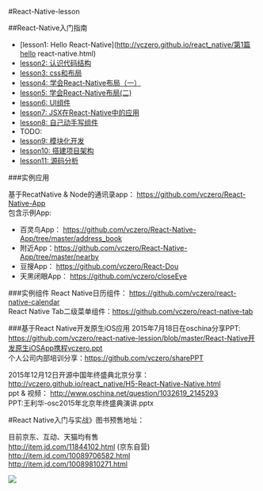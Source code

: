 #React-Native-lesson

##React-Native入门指南

+ [lesson1: Hello React-Native](http://vczero.github.io/react_native/第1篇hello react-native.html)
+ [lesson2: 认识代码结构](http://vczero.github.io/react_native/第2篇认识代码结构.html)
+ [lesson3: css和布局](http://vczero.github.io/react_native/第3篇css和布局.html)
+ [lesson4: 学会React-Native布局（一）](http://vczero.github.io/react_native/第4篇学会react-native布局.html)
+ [lesson5: 学会React-Native布局(二)](http://vczero.github.io/react_native/第4篇react-native布局实战（二）.html)
+ [lesson6: UI组件](http://vczero.github.io/react_native/第5篇ui组件.html)
+ [lesson7: JSX在React-Native中的应用](http://vczero.github.io/react_native/第6篇jsx在react-native中的应用.html)
+ [lesson8: 自己动手写组件](http://vczero.github.io/react_native/%E7%AC%AC7%E7%AF%87%E5%8A%A8%E6%89%8B%E5%86%99%E7%BB%84%E4%BB%B6.html)
+ TODO:
+ [lesson9: 模块化开发]()
+ [lesson10: 搭建项目架构]()
+ [lesson11: 源码分析]()


###实例应用

基于RecatNative & Node的通讯录app： https://github.com/vczero/React-Native-App          
包含示例App:             

+ 百灵鸟App： https://github.com/vczero/React-Native-App/tree/master/address_book
+ 附近App：https://github.com/vczero/React-Native-App/tree/master/nearby 
+ 豆搜App： https://github.com/vczero/React-Dou
+ 天黑闭眼App： https://github.com/vczero/closeEye


###实例组件
React Native日历组件： https://github.com/vczero/react-native-calendar              
React Native Tab二级菜单组件：https://github.com/vczero/react-native-tab

###基于React Native开发原生iOS应用
2015年7月18日在oschina分享PPT: https://github.com/vczero/react-native-lession/blob/master/React-Native开发原生iOSApp携程vczero.ppt         
个人公司内部培训分享：https://github.com/vczero/sharePPT         
 

2015年12月12日开源中国年终盛典北京分享：http://vczero.github.io/react_native/H5-React-Native-Native.html         
ppt & 视频： http://www.oschina.net/question/1032619_2145293       
PPT:王利华-osc2015年北京年终盛典演讲.pptx    


#React Native入门与实战》图书预售地址：
           
 目前京东、互动、天猫均有售                    
 http://item.jd.com/11844102.html     (京东自营)                    
 http://item.jd.com/10089706582.html        
 http://item.jd.com/10089810271.html       
 
 ![](http://img12.360buyimg.com/n1/jfs/t2230/225/1782466650/242239/49882b5d/567a1913N46db602f.png)



